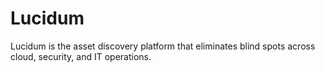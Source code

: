 # Lucidum

Lucidum is the asset discovery platform that eliminates blind spots across cloud, security, and IT operations.